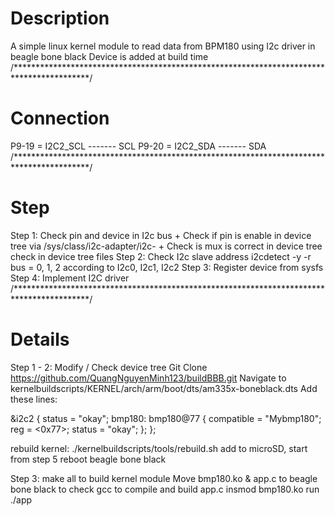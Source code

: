 # Description
A simple linux kernel module to read data from BPM180 using I2c driver in beagle bone black
Device is added at build time
/*****************************************************************************************/
# Connection
P9-19 = I2C2_SCL  ------- SCL
P9-20 = I2C2_SDA  ------- SDA
/*****************************************************************************************/
# Step
Step 1: Check pin and device in I2c bus
    + Check if pin is enable in device tree     via /sys/class/i2c-adapter/i2c-<bus number>
    + Check is mux is correct in device tree    check in device tree files
Step 2: Check I2c slave address
    i2cdetect -y -r <bus> <slave address>
    bus = 0, 1, 2 according to I2c0, I2c1, I2c2
Step 3: Register device from sysfs
Step 4: Implement I2C driver
/*****************************************************************************************/
# Details
Step 1 - 2: Modify / Check device tree
Git Clone https://github.com/QuangNguyenMinh123/buildBBB.git
Navigate to kernelbuildscripts/KERNEL/arch/arm/boot/dts/am335x-boneblack.dts
Add these lines: 

&i2c2 {
	status = "okay";
	bmp180: bmp180@77 {
		compatible = "Mybmp180";
		reg = <0x77>;
		status = "okay";
	};
};

rebuild kernel: ./kernelbuildscripts/tools/rebuild.sh
add to microSD, start from step 5
reboot beagle bone black

Step 3: make all to build kernel module
		Move bmp180.ko & app.c to beagle bone black to check
		gcc to compile and build app.c
		insmod bmp180.ko
		run ./app